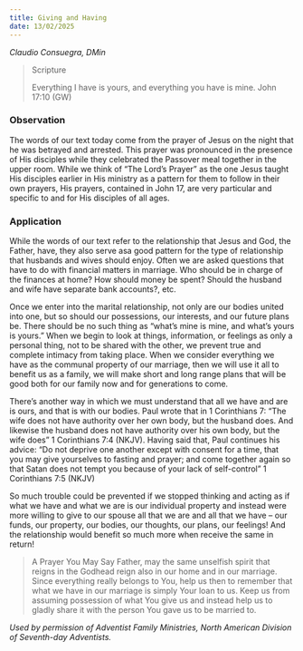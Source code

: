```yaml
---
title: Giving and Having
date: 13/02/2025
---
```


_Claudio Consuegra, DMin_

> <p>Scripture</p>
> Everything I have is yours, and everything you have is mine. John 17:10 (GW)

### Observation

The words of our text today come from the prayer of Jesus on the night that he was betrayed and arrested. This prayer was pronounced in the presence of His disciples while they celebrated the Passover meal together in the upper room. While we think of “The Lord’s Prayer” as the one Jesus taught His disciples earlier in His ministry as a pattern for them to follow in their own prayers, His prayers, contained in John 17, are very particular and specific to and for His disciples of all ages.

### Application

While the words of our text refer to the relationship that Jesus and God, the Father, have, they also serve asa good pattern for the type of relationship that husbands and wives should enjoy. Often we are asked questions that have to do with financial matters in marriage. Who should be in charge of the finances at home? How should money be spent? Should the husband and wife have separate bank accounts?, etc.

Once we enter into the marital relationship, not only are our bodies united into one, but so should our possessions, our interests, and our future plans be. There should be no such thing as “what’s mine is mine, and what’s yours is yours.” When we begin to look at things, information, or feelings as only a personal thing, not to be shared with the other, we prevent true and complete intimacy from taking place. When we consider everything we have as the communal property of our marriage, then we will use it all to benefit us as a family, we will make short and long range plans that will be good both for our family now and for generations to come.

There’s another way in which we must understand that all we have and are is ours, and that is with our bodies. Paul wrote that in 1 Corinthians 7: “The wife does not have authority over her own body, but the husband does. And likewise the husband does not have authority over his own body, but the wife does” 1 Corinthians 7:4 (NKJV). Having said that, Paul continues his advice: “Do not deprive one another except with consent for a time, that you may give yourselves to fasting and prayer; and come together again so that Satan does not tempt you because of your lack of self-control” 1 Corinthians 7:5 (NKJV)

So much trouble could be prevented if we stopped thinking and acting as if what we have and what we are is our individual property and instead were more willing to give to our spouse all that we are and all that we have – our funds, our property, our bodies, our thoughts, our plans, our feelings! And the relationship would benefit so much more when receive the same in return!

> <callout>A Prayer You May Say</callout>
> Father, may the same unselfish spirit that reigns in the Godhead reign also in our home and in our marriage. Since everything really belongs to You, help us then to remember that what we have in our marriage is simply Your loan to us. Keep us from assuming possession of what You give us and instead help us to gladly share it with the person You gave us to be married to.

_Used by permission of Adventist Family Ministries, North American Division of Seventh-day Adventists._